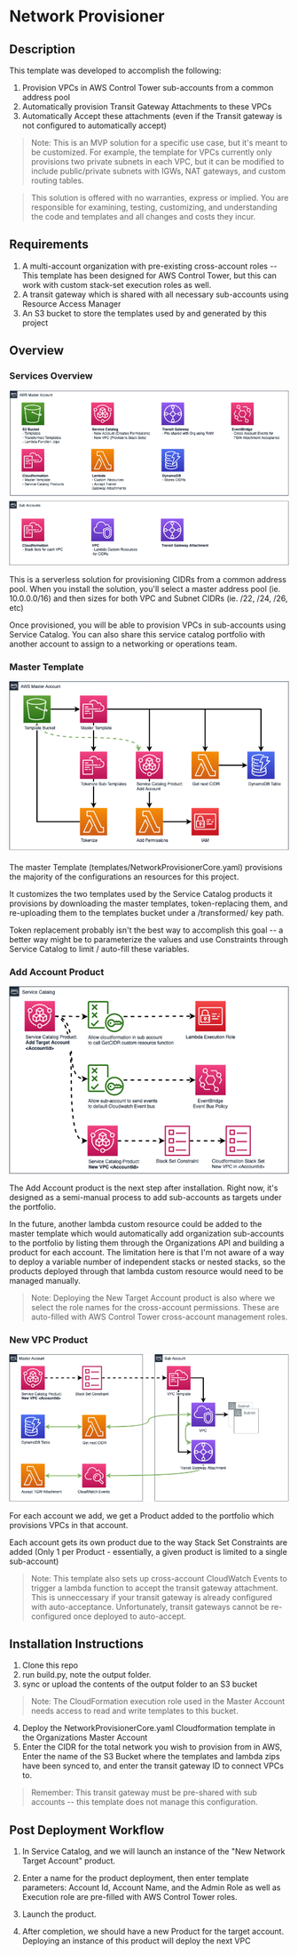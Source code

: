 # Network Provisioner

## Description

This template was developed to accomplish the following:

1. Provision VPCs in AWS Control Tower sub-accounts from a common address pool
2. Automatically provision Transit Gateway Attachments to these VPCs
3. Automatically Accept these attachments (even if the Transit gateway is not configured to automatically accept)

> Note: This is an MVP solution for a specific use case, but it's meant to be customized. For example, the template for VPCs currently only provisions two private subnets in each VPC, but it can be modified to include public/private subnets with IGWs, NAT gateways, and custom routing tables.

> This solution is offered with no warranties, express or implied. You are responsible for examining, testing, customizing, and understanding the code and templates and all changes and costs they incur.

## Requirements

1. A multi-account organization with pre-existing cross-account roles -- This template has been designed for AWS Control Tower, but this can work with custom stack-set execution roles as well.
2. A transit gateway which is shared with all necessary sub-accounts using Resource Access Manager
3. An S3 bucket to store the templates used by and generated by this project

## Overview

### Services Overview
![Services Overview](./img/ServiceDiagram.png)

This is a serverless solution for provisioning CIDRs from a common address pool. When you install the solution, you'll select a master address pool (ie. 10.0.0.0/16) and then sizes for both VPC and Subnet CIDRs (ie. /22, /24, /26, etc)

Once provisioned, you will be able to provision VPCs in sub-accounts using Service Catalog. You can also share this service catalog portfolio with another account to assign to a networking or operations team.

### Master Template
![Installation](./img/InstallationDiagram.png)

The master Template (templates/NetworkProvisionerCore.yaml) provisions the majority of the configurations an resources for this project.

It customizes the two templates used by the Service Catalog products it provisions by downloading the master templates, token-replacing them, and re-uploading them to the templates bucket under a /transformed/ key path.

Token replacement probably isn't the best way to accomplish this goal -- a better way might be to parameterize the values and use Constraints through Service Catalog to limit / auto-fill these variables.

### Add Account Product

![Add Account](./img/AddAccountProduct.png)

The Add Account product is the next step after installation. Right now, it's designed as a semi-manual process to add sub-accounts as targets under the portfolio.

In the future, another lambda custom resource could be added to the master template which would automatically add organization sub-accounts to the portfolio by listing them through the Organizations API and building a product for each account. The limitation here is that I'm not aware of a way to deploy a variable number of independent stacks or nested stacks, so the products deployed through that lambda custom resource would need to be managed manually.

> Note: Deploying the New Target Account product is also where we select the role names for the cross-account permissions. These are auto-filled with AWS Control Tower cross-account management roles.

### New VPC Product

![New VPC](./img/NewVPCDiagram.png)

For each account we add, we get a Product added to the portfolio which provisions VPCs in that account.

Each account gets its own product due to the way Stack Set Constraints are added (Only 1 per Product - essentially, a given product is limited to a single sub-account)

> Note: This template also sets up cross-account CloudWatch Events to trigger a lambda function to accept the transit gateway attachment. This is unneccessary if your transit gateway is already configured with auto-acceptance. Unfortunately, transit gateways cannot be re-configured once deployed to auto-accept.

## Installation Instructions

1. Clone this repo
2. run build.py, note the output folder.
3. sync or upload the contents of the output folder to an S3 bucket
> Note: The CloudFormation execution role used in the Master Account needs access to read and write templates to this bucket.
4. Deploy the NetworkProvisionerCore.yaml Cloudformation template in the Organizations Master Account
5. Enter the CIDR for the total network you wish to provision from in AWS, Enter the name of the S3 Bucket where the templates and lambda zips have been synced to, and enter the transit gateway ID to connect VPCs to.

> Remember: This transit gateway must be pre-shared with sub accounts -- this template does not manage this configuration.

## Post Deployment Workflow

1. In Service Catalog, and we will launch an instance of the "New Network Target Account" product.
2. Enter a name for the product deployment, then enter template parameters: Account Id, Account Name, and the Admin Role as well as Execution role are pre-filled with AWS Control Tower roles.
3. Launch the product.

4. After completion, we should have a new Product for the target account. Deploying an instance of this product will deploy the next VPC